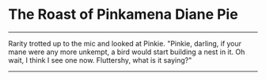 # The Roast of Pinkamena Diane Pie



***

Rarity trotted up to the mic and looked at Pinkie. "Pinkie, darling, if your mane were any more unkempt, a bird would start building a nest in it. Oh wait, I think I see one now. Fluttershy, what is it saying?"

***

